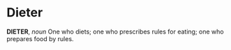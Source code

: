 # Dieter

**DIETER**, _noun_ One who diets; one who prescribes rules for eating; one who prepares food by rules.
